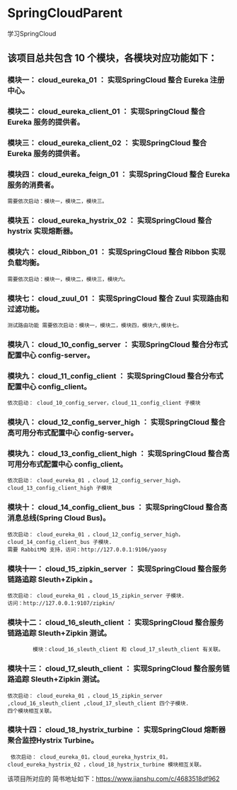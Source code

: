 # SpringCloudParent 
学习SpringCloud

## 该项目总共包含 10 个模块，各模块对应功能如下：

### 模块一： cloud_eureka_01 ： 实现SpringCloud 整合 Eureka 注册中心。


### 模块二： cloud_eureka_client_01 ： 实现SpringCloud 整合 Eureka 服务的提供者。

### 模块三： cloud_eureka_client_02 ： 实现SpringCloud 整合 Eureka 服务的提供者。


### 模块四： cloud_eureka_feign_01 ： 实现SpringCloud 整合 Eureka 服务的消费者。
    需要依次启动：模块一，模块二，模块三。

### 模块五： cloud_eureka_hystrix_02 ： 实现SpringCloud 整合 hystrix 实现熔断器。


### 模块六： cloud_Ribbon_01 ： 实现SpringCloud 整合 Ribbon 实现负载均衡。
    需要依次启动：模块一，模块二，模块三，模块六。

### 模块七： cloud_zuul_01 ： 实现SpringCloud 整合 Zuul 实现路由和过滤功能。
    测试路由功能 需要依次启动：模块一，模块二，模块四，模块六,模块七。
    
    
### 模块八： cloud_10_config_server ： 实现SpringCloud 整合分布式配置中心 config-server。


### 模块九： cloud_11_config_client ： 实现SpringCloud 整合分布式配置中心 config_client。
    依次启动： cloud_10_config_server，cloud_11_config_client 子模块

### 模块八： cloud_12_config_server_high ： 实现SpringCloud 整合高可用分布式配置中心 config-server。


### 模块九： cloud_13_config_client_high ： 实现SpringCloud 整合高可用分布式配置中心 config_client。
    依次启动： cloud_eureka_01 ，cloud_12_config_server_high，cloud_13_config_client_high 子模块
 
 
### 模块十： cloud_14_config_client_bus ： 实现SpringCloud 整合高消息总线(Spring Cloud Bus)。
    依次启动： cloud_eureka_01 ，cloud_12_config_server_high，cloud_14_config_client_bus 子模块.
    需要 RabbitMQ 支持，访问：http://127.0.0.1:9106/yaosy
 
### 模块十一： cloud_15_zipkin_server ： 实现SpringCloud 整合服务链路追踪 Sleuth+Zipkin 。
    依次启动： cloud_eureka_01 ，cloud_15_zipkin_server 子模块. 
    访问：http://127.0.0.1:9107/zipkin/ 
    
### 模块十二： cloud_16_sleuth_client ： 实现SpringCloud 整合服务链路追踪 Sleuth+Zipkin 测试。
            模块：cloud_16_sleuth_client 和 cloud_17_sleuth_client 有关联。
### 模块十三： cloud_17_sleuth_client ： 实现SpringCloud 整合服务链路追踪 Sleuth+Zipkin 测试。
    依次启动： cloud_eureka_01 ，cloud_15_zipkin_server ,cloud_16_sleuth_client ,cloud_17_sleuth_client 四个子模块. 
    四个模块相互关联。
    
### 模块十四： cloud_18_hystrix_turbine ： 实现SpringCloud 熔断器聚合监控Hystrix Turbine。
     依次启动： cloud_eureka_01，cloud_eureka_hystrix_01，cloud_eureka_hystrix_02 ，cloud_18_hystrix_turbine 模块相互关联。
    
该项目所对应的 简书地址如下：https://www.jianshu.com/c/4683518df962
